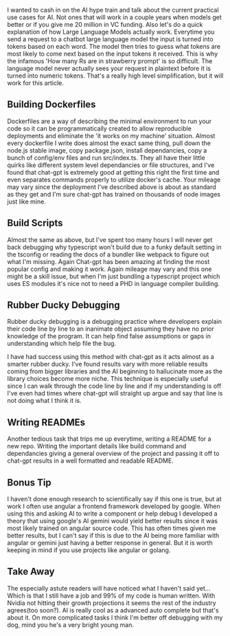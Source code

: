 I wanted to cash in on the AI hype train and talk about the current practical use cases for AI.
Not ones that will work in a couple years when models get better or if you give me 20 million
in VC funding.
Also let's do a quick explanation of how Large Language Models actually work. Everytime
you send a request to a chatbot large language model the input is turned into tokens based on each word.
The model then tries to guess what tokens are most likely to come next based on the input tokens it received.
This is why the infamous 'How many Rs are in strawberry prompt' is so difficult. The language model
never actually sees your request in plaintext before it is turned into numeric tokens. That's a really
high level simplification, but it will work for this article.

## Building Dockerfiles
Dockerfiles are a way of describing the minimal environment to run your code
so it can be programmatically created to allow reproducible deployments and eliminate
the 'it works on my machine' situation.
Almost every dockerfile I write does almost the exact same thing, pull down
the node.js stable image, copy package.json, install dependancies, copy a bunch of config/env
files and run src/index.ts. They all have their little quirks like different system level
dependancies or file structures, and I've found that chat-gpt is extremely good at getting
this right the first time and even separates commands properly
to utilize docker's cache. Your mileage may vary since the deployment I've described above
is about as standard as they get and I'm sure chat-gpt has trained on thousands of
node images just like mine.

## Build Scripts
Almost the same as above, but I've spent too many hours I will never get back
debugging why typescript won't build due to a funky default setting in the tsconfig or reading
the docs of a bundler like webpack to figure out what I'm missing. Again Chat-gpt has been
amazing at finding the most popular config and making it work. Again mileage may vary and this one
might be a skill issue, but
when I'm just bundling a typescript project which uses ES modules it's nice not to need a PHD
in language compiler building.

## Rubber Ducky Debugging
Rubber ducky debugging is a debugging practice where developers explain their
code line by line to an inanimate object assuming they have no prior knowledge
of the program. It can help find false assumptions or gaps in understanding which
help file the bug.

I have had success using this method with chat-gpt as it acts almost as a smarter
rubber ducky. I've found results vary with more reliable results coming from
bigger libraries and the AI beginning to hallucinate more as the library choices
become more niche. This technique is especially useful since I can walk through the
code line by line and if my understanding is off I've even had times where
chat-gpt will straight up argue and say that line is not doing what I think it is.

## Writing READMEs
Another tedious task that trips me up everytime, writing a README for a new repo.
Writing the important details like build command and dependancies giving a general overview of the
project and passing it off to chat-gpt results in a well formatted and readable README.

## Bonus Tip
I haven't done enough research to scientifically say if this one is true, but at work I often use
angular a frontend framework developed by google. When using this and asking AI to write a component
or help debug I developed a theory that using google's AI gemini would yield better results since it was
most likely trained on angular source code. This has often times given me better results, but I can't say
if this is due to the AI being more familiar with angular or gemini just having a better response in general.
But it is worth keeping in mind if you use projects like angular or golang.

## Take Away
The especially astute readers will have noticed what I haven't said yet... Which is that I still have a job
and 99% of my code is human written. With Nvidia not hitting their growth projections it seems the rest of the industry agrees(too soon?).
AI is really cool as a advanced auto complete but that's about it. On more complicated tasks I think I'm better
off debugging with my dog, mind you he's a very bright young man.

